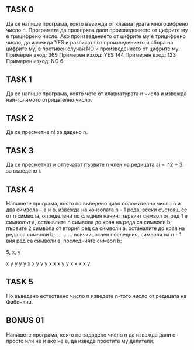 ## TASK 0
Да се напише програма, която въвежда от клавиатурата многоцифрено число n. Програмата да проверява дали произведението от цифрите му е трицифрено число. Ако произведението от цифрите му е трицифрено число, да извежда YES и разликата от произведението и сбора на цифрите му, в противен случай NO и произведението от цифрите му.
Примерен вход: 369 Примерен изход: YES 144
Примерен вход: 123 Примерен изход: NO 6

## TASK 1
Да се напише програма, която чете от клавиатурата n числа и извежда най-голямото отрицателно число.

## TASK 2
Да се пресметне n! за дадено n.

## TASK 3
Да се пресметнат и отпечатат първите n член на редицата ai = i^2 + 3i за въведено i.

## TASK 4
Напишете програма, която по въведено цяло положително число n и два символа – a и b, извежда на конзолата n - 1 реда, всеки състоящ се от n символа, определени по следния начин: първият символ от ред 1 е символът a, останалите n символа до края на реда са символи b; първите 2 символа от втория ред са символи a, останалите до края на реда са символи b; ... ... ... всички, освен последния, символи на n - 1 вия ред са символи а, последнияте символ b;

5, x, y

x y y y y
x x y y y
x x x y y
x x x x y

## TASK 5
По въведено естествено число n изведете n-тото число от редицата на Фибоначи.

## BONUS 01
Напишете програма, която по зададено число n да извежда дали е просто или не и ако не е, да изведе простите му делители.
